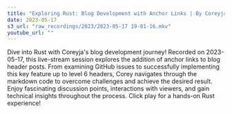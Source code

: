 ```yaml
---
title: "Exploring Rust: Blog Development with Anchor Links | By Coreyja" "
date: 2023-05-17
s3_url: "raw_recordings/2023/2023-05-17 19-01-16.mkv"
youtube_url: ""
---
```



Dive into Rust with Coreyja's blog development journey! Recorded on 2023-05-17, this live-stream session explores the addition of anchor links to blog header posts. From examining GitHub issues to successfully implementing this key feature up to level 6 headers, Corey navigates through the markdown code to overcome challenges and achieve the desired result. Enjoy fascinating discussion points, interactions with viewers, and gain technical insights throughout the process. Click play for a hands-on Rust experience!
